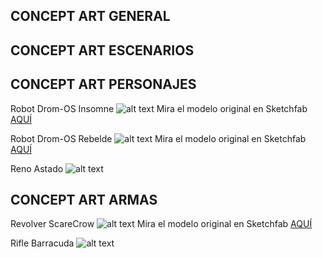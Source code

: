 ## CONCEPT ART GENERAL
## CONCEPT ART ESCENARIOS

## CONCEPT ART PERSONAJES
Robot Drom-OS Insomne
![alt text](https://github.com/SchizoCat3D/Ampersand/blob/master/ConceptArt/Concept_DromOS_Insomne.png "Logo Title Text 1")
Mira el modelo original en Sketchfab [AQUÍ](https://sketchfab.com/models/ad1cc27936294e7798f7c9bda59ec2fa)

Robot Drom-OS Rebelde
![alt text](https://github.com/SchizoCat3D/Ampersand/blob/master/ConceptArt/Concept_DromOS_Rebel.png "Logo Title Text 1")
Mira el modelo original en Sketchfab [AQUÍ](https://sketchfab.com/models/db79cb446a0d453f84287d426117b031)

Reno Astado
![alt text](https://github.com/SchizoCat3D/Ampersand/blob/master/ConceptArt/Concept_Reno.png "Logo Title Text 1")

## CONCEPT ART ARMAS
Revolver ScareCrow
![alt text](https://github.com/SchizoCat3D/Ampersand/blob/master/ConceptArt/Concept_ScareCrow.png "Logo Title Text 1")
Mira el modelo original en Sketchfab [AQUÍ](https://sketchfab.com/models/cad46c123d214691b2e0fe25383a170c)

Rifle Barracuda
![alt text](https://github.com/SchizoCat3D/Ampersand/blob/master/ConceptArt/Concept_Barracuda_02.png "Logo Title Text 1")
